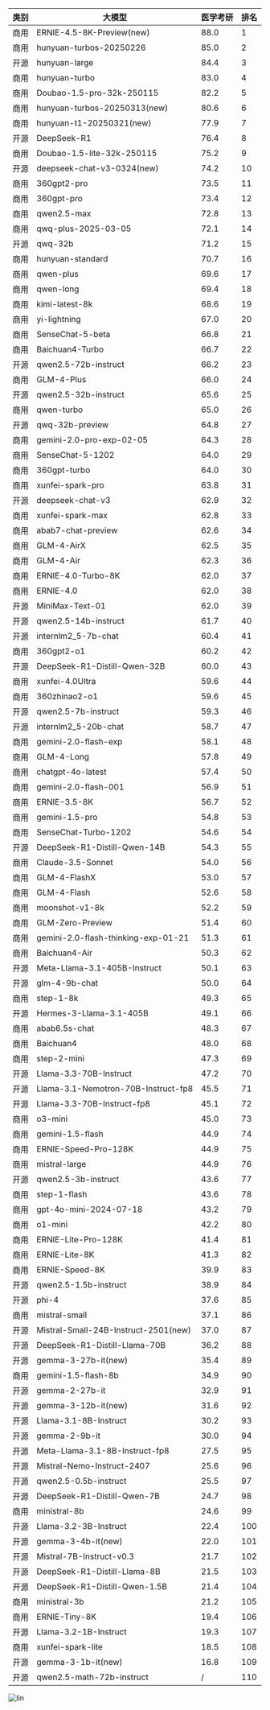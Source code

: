 
| 类别 | 大模型                         | 医学考研 | 排名 |
|-----|------------------------------|---------|----|
|商用|ERNIE-4.5-8K-Preview(new)|88.0|1|
|商用|hunyuan-turbos-20250226|85.0|2|
|开源|hunyuan-large|84.4|3|
|商用|hunyuan-turbo|83.0|4|
|商用|Doubao-1.5-pro-32k-250115|82.2|5|
|商用|hunyuan-turbos-20250313(new)|80.6|6|
|商用|hunyuan-t1-20250321(new)|77.9|7|
|开源|DeepSeek-R1|76.4|8|
|商用|Doubao-1.5-lite-32k-250115|75.2|9|
|开源|deepseek-chat-v3-0324(new)|74.2|10|
|商用|360gpt2-pro|73.5|11|
|商用|360gpt-pro|73.4|12|
|商用|qwen2.5-max|72.8|13|
|商用|qwq-plus-2025-03-05|72.1|14|
|开源|qwq-32b|71.2|15|
|商用|hunyuan-standard|70.7|16|
|商用|qwen-plus|69.6|17|
|商用|qwen-long|69.4|18|
|商用|kimi-latest-8k|68.6|19|
|商用|yi-lightning|67.0|20|
|商用|SenseChat-5-beta|66.8|21|
|商用|Baichuan4-Turbo|66.7|22|
|开源|qwen2.5-72b-instruct|66.2|23|
|商用|GLM-4-Plus|66.0|24|
|开源|qwen2.5-32b-instruct|65.6|25|
|商用|qwen-turbo|65.0|26|
|开源|qwq-32b-preview|64.8|27|
|商用|gemini-2.0-pro-exp-02-05|64.3|28|
|商用|SenseChat-5-1202|64.0|29|
|商用|360gpt-turbo|64.0|30|
|商用|xunfei-spark-pro|63.8|31|
|开源|deepseek-chat-v3|62.9|32|
|商用|xunfei-spark-max|62.8|33|
|商用|abab7-chat-preview|62.6|34|
|商用|GLM-4-AirX|62.5|35|
|商用|GLM-4-Air|62.3|36|
|商用|ERNIE-4.0-Turbo-8K|62.0|37|
|商用|ERNIE-4.0|62.0|38|
|开源|MiniMax-Text-01|62.0|39|
|开源|qwen2.5-14b-instruct|61.7|40|
|开源|internlm2_5-7b-chat|60.4|41|
|商用|360gpt2-o1|60.2|42|
|开源|DeepSeek-R1-Distill-Qwen-32B|60.0|43|
|商用|xunfei-4.0Ultra|59.6|44|
|商用|360zhinao2-o1|59.6|45|
|开源|qwen2.5-7b-instruct|59.3|46|
|开源|internlm2_5-20b-chat|58.7|47|
|商用|gemini-2.0-flash-exp|58.1|48|
|商用|GLM-4-Long|57.8|49|
|商用|chatgpt-4o-latest|57.4|50|
|商用|gemini-2.0-flash-001|56.9|51|
|商用|ERNIE-3.5-8K|56.7|52|
|商用|gemini-1.5-pro|54.8|53|
|商用|SenseChat-Turbo-1202|54.6|54|
|开源|DeepSeek-R1-Distill-Qwen-14B|54.3|55|
|商用|Claude-3.5-Sonnet|54.0|56|
|商用|GLM-4-FlashX|53.0|57|
|商用|GLM-4-Flash|52.6|58|
|商用|moonshot-v1-8k|52.2|59|
|商用|GLM-Zero-Preview|51.4|60|
|商用|gemini-2.0-flash-thinking-exp-01-21|51.3|61|
|商用|Baichuan4-Air|50.3|62|
|开源|Meta-Llama-3.1-405B-Instruct|50.1|63|
|开源|glm-4-9b-chat|50.0|64|
|商用|step-1-8k|49.3|65|
|开源|Hermes-3-Llama-3.1-405B|49.1|66|
|商用|abab6.5s-chat|48.3|67|
|商用|Baichuan4|48.0|68|
|商用|step-2-mini|47.3|69|
|开源|Llama-3.3-70B-Instruct|47.2|70|
|开源|Llama-3.1-Nemotron-70B-Instruct-fp8|45.5|71|
|开源|Llama-3.3-70B-Instruct-fp8|45.1|72|
|商用|o3-mini|45.0|73|
|商用|gemini-1.5-flash|44.9|74|
|商用|ERNIE-Speed-Pro-128K|44.9|75|
|商用|mistral-large|44.9|76|
|开源|qwen2.5-3b-instruct|43.6|77|
|商用|step-1-flash|43.6|78|
|商用|gpt-4o-mini-2024-07-18|43.2|79|
|商用|o1-mini|42.2|80|
|商用|ERNIE-Lite-Pro-128K|41.4|81|
|商用|ERNIE-Lite-8K|41.3|82|
|商用|ERNIE-Speed-8K|39.9|83|
|开源|qwen2.5-1.5b-instruct|38.9|84|
|开源|phi-4|37.6|85|
|商用|mistral-small|37.1|86|
|开源|Mistral-Small-24B-Instruct-2501(new)|37.0|87|
|开源|DeepSeek-R1-Distill-Llama-70B|36.2|88|
|开源|gemma-3-27b-it(new)|35.4|89|
|商用|gemini-1.5-flash-8b|34.9|90|
|开源|gemma-2-27b-it|32.9|91|
|开源|gemma-3-12b-it(new)|31.6|92|
|开源|Llama-3.1-8B-Instruct|30.2|93|
|开源|gemma-2-9b-it|30.0|94|
|开源|Meta-Llama-3.1-8B-Instruct-fp8|27.5|95|
|开源|Mistral-Nemo-Instruct-2407|25.6|96|
|开源|qwen2.5-0.5b-instruct|25.5|97|
|开源|DeepSeek-R1-Distill-Qwen-7B|24.7|98|
|商用|ministral-8b|24.6|99|
|开源|Llama-3.2-3B-Instruct|22.4|100|
|开源|gemma-3-4b-it(new)|22.0|101|
|开源|Mistral-7B-Instruct-v0.3|21.7|102|
|开源|DeepSeek-R1-Distill-Llama-8B|21.5|103|
|开源|DeepSeek-R1-Distill-Qwen-1.5B|21.4|104|
|商用|ministral-3b|21.2|105|
|商用|ERNIE-Tiny-8K|19.4|106|
|开源|Llama-3.2-1B-Instruct|19.3|107|
|商用|xunfei-spark-lite|18.5|108|
|开源|gemma-3-1b-it(new)|16.8|109|
|开源|qwen2.5-math-72b-instruct|/|110|


![lin](../pic/医学考研.png)
